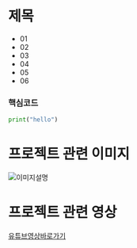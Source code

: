 제목 
===

- 01
- 02
- 03
- 04
- 05
- 06


### 핵심코드
```python
print("hello")

```

# 프로젝트 관련 이미지

![이미지설명](./image/image.jpg)

# 프로젝트 관련 영상
[유튜브영상바로가기](https://www.youtube.com/watch?v=rXjJqq1AuvQ)
